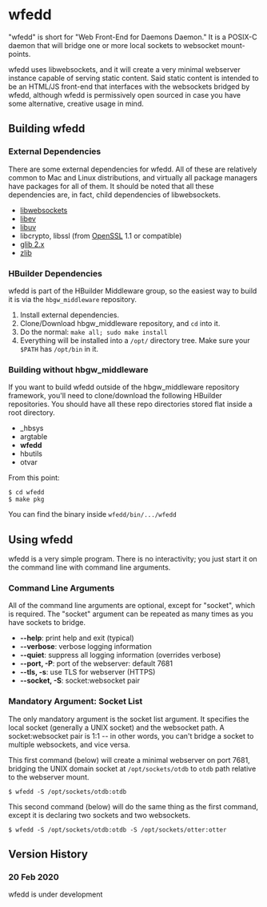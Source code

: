 # wfedd

"wfedd" is short for "Web Front-End for Daemons Daemon." It is a POSIX-C daemon that will bridge one or more local sockets to websocket mount-points.  

wfedd uses libwebsockets, and it will create a very minimal webserver instance capable of serving static content.  Said static content is intended to be an HTML/JS front-end that interfaces with the websockets bridged by wfedd, although wfedd is permissively open sourced in case you have some alternative, creative usage in mind.

## Building wfedd

### External Dependencies

There are some external dependencies for wfedd.  All of these are relatively common to Mac and Linux distributions, and virtually all package managers have packages for all of them.  It should be noted that all these dependencies are, in fact, child dependencies of libwebsockets.

* [libwebsockets](https://libwebsockets.org)
* [libev](http://software.schmorp.de/pkg/libev.html)
* [libuv](http://docs.libuv.org/en/v1.x/design.html)
* libcrypto, libssl (from [OpenSSL](https://www.openssl.org) 1.1 or compatible)
* [glib 2.x](https://developer.gnome.org/glib/)
* [zlib](https://www.zlib.net)

### HBuilder Dependencies

wfedd is part of the HBuilder Middleware group, so the easiest way to build it is via the `hbgw_middleware` repository.  

1. Install external dependencies.
2. Clone/Download hbgw_middleware repository, and `cd` into it.
3. Do the normal: `make all; sudo make install` 
4. Everything will be installed into a `/opt/` directory tree.  Make sure your `$PATH` has `/opt/bin` in it.

### Building without hbgw_middleware

If you want to build wfedd outside of the hbgw_middleware repository framework, you'll need to clone/download the following HBuilder repositories.  You should have all these repo directories stored flat inside a root directory.

* _hbsys
* argtable
* **wfedd**
* hbutils
* otvar

From this point:

```
$ cd wfedd
$ make pkg
```

You can find the binary inside `wfedd/bin/.../wfedd`

## Using wfedd

wfedd is a very simple program.  There is no interactivity; you just start it on the command line with command line arguments.

### Command Line Arguments

All of the command line arguments are optional, except for "socket", which is required.  The "socket" argument can be repeated as many times as you have sockets to bridge.

* **--help**: print help and exit (typical)
* **--verbose**: verbose logging information
* **--quiet**: suppress all logging information (overrides verbose)
* **--port, -P**: port of the webserver: default 7681
* **--tls, -s**: use TLS for webserver (HTTPS)
* **--socket, -S**: socket:websocket pair

### Mandatory Argument: Socket List

The only mandatory argument is the socket list argument.  It specifies the local socket (generally a UNIX socket) and the websocket path.  A socket:websocket pair is 1:1 -- in other words, you can't bridge a socket to multiple websockets, and vice versa.

This first command (below) will create a minimal webserver on port 7681, bridging the UNIX domain socket at `/opt/sockets/otdb` to `otdb` path relative to the webserver mount.

```
$ wfedd -S /opt/sockets/otdb:otdb
``` 

This second command (below) will do the same thing as the first command, except it is declaring two sockets and two websockets.

```
$ wfedd -S /opt/sockets/otdb:otdb -S /opt/sockets/otter:otter
``` 


## Version History

### 20 Feb 2020

wfedd is under development